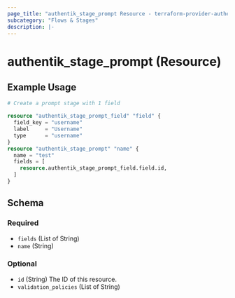 ```yaml
---
page_title: "authentik_stage_prompt Resource - terraform-provider-authentik"
subcategory: "Flows & Stages"
description: |-
---
```


# authentik_stage_prompt (Resource)

## Example Usage

```terraform
# Create a prompt stage with 1 field

resource "authentik_stage_prompt_field" "field" {
  field_key = "username"
  label     = "Username"
  type      = "username"
}
resource "authentik_stage_prompt" "name" {
  name = "test"
  fields = [
    resource.authentik_stage_prompt_field.field.id,
  ]
}
```


<!-- schema generated by tfplugindocs -->
## Schema

### Required

- `fields` (List of String)
- `name` (String)

### Optional

- `id` (String) The ID of this resource.
- `validation_policies` (List of String)
